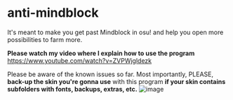 # anti-mindblock
It's meant to make you get past Mindblock in osu! and help you open more possibilities to farm more.

**Please watch my video where I explain how to use the program**
https://www.youtube.com/watch?v=ZVPWjgldezk

Please be aware of the known issues so far.
Most importantly, PLEASE, **back-up the skin you're gonna use** with this program **if your skin contains subfolders with fonts, backups, extras, etc.**
![image](https://github.com/ShikkesoraSIM/anti-mindblock/assets/148418529/f1e19a6c-ff7e-430d-ab3b-61f595f4e1d2)
